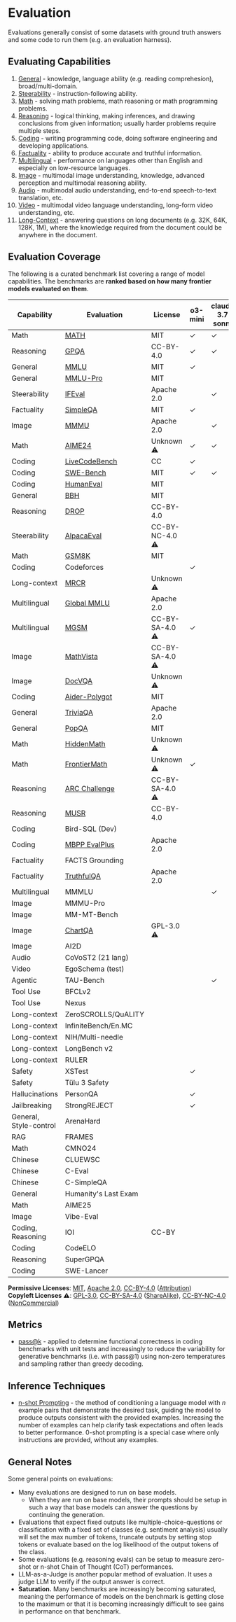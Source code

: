 # Evaluation

Evaluations generally consist of some datasets with ground truth answers and some code to run them (e.g. an evaluation harness).

## Evaluating Capabilities

1. [General](general/) - knowledge, language ability (e.g. reading comprehesion), broad/multi-domain.
2. [Steerability](steerability/) - instruction-following ability.
3. [Math](math/) - solving math problems, math reasoning or math programming problems.
4. [Reasoning](reasoning/) - logical thinking, making inferences, and drawing conclusions from given information; usually harder problems require multiple steps.
5. [Coding](coding/) - writing programming code, doing software engineering and developing applications.
6. [Factuality](factuality/) - ability to produce accurate and truthful information.
7. [Multilingual](multilingual/) - performance on languages other than English and especially on low-resource languages.
8. [Image](image/) - multimodal image understanding, knowledge, advanced perception and multimodal reasoning ability.
9. [Audio](audio/) - multimodal audio understanding, end-to-end speech-to-text translation, etc.
10. [Video](video/) - multimodal video language understanding, long-form video understanding, etc.
11. [Long-Context](long-context/) - answering questions on long documents (e.g. 32K, 64K, 128K, 1M), where the knowledge required from the document could be anywhere in the document.

## Evaluation Coverage

The following is a curated benchmark list covering a range of model capabilities. The benchmarks are **ranked based on how many frontier models evaluated on them**.

| Capability              | Evaluation                                  | License         | o3-mini | claude-3.7-sonnet | gemini-2.5 | gemini-2.0 | llama-3.3 | grok-2 | mistral-small-3.1 | olmo-2 | openllm-leaderboard | deepseek-r1 |
|-------------------------|---------------------------------------------|-----------------|---------|-------------------|------------|------------|-----------|--------|-------------------|--------|---------------------|-------------|
| Math                    | [MATH](math/math.md)                        | MIT             | ✓       | ✓                 |            | ✓          | ✓         | ✓      | ✓                 | ✓      | ✓                   | ✓           |
| Reasoning               | [GPQA](reasoning/gpqa.md)                   | CC-BY-4.0       | ✓       | ✓                 | ✓          | ✓          | ✓         | ✓      | ✓                 |        | ✓                   | ✓           |
| General                 | [MMLU](general/mmlu.md)                     | MIT             | ✓       |                   |            |            | ✓         | ✓      | ✓                 | ✓      |                     | ✓           |
| General                 | [MMLU-Pro](general/mmlu.md)                 | MIT             |         |                   |            | ✓          | ✓         | ✓      | ✓                 |        | ✓                   | ✓           |
| Steerability            | [IFEval](steerability/ifeval.md)            | Apache 2.0      |         | ✓                 |            |            | ✓         |        |                   | ✓      | ✓                   | ✓           |
| Factuality              | [SimpleQA](factuality/simpleqa.md)          | MIT             | ✓       |                   | ✓          | ✓          |           |        | ✓                 |        |                     | ✓           |
| Image                   | [MMMU](image/mmmu.md)                       | Apache 2.0      |         | ✓                 | ✓          | ✓          |           | ✓      | ✓                 |        |                     |             |
| Math                    | [AIME24](math/aime.md)                      | Unknown ⚠️      | ✓       | ✓                 | ✓          |            |           |        |                   |        |                     | ✓           |
| Coding                  | [LiveCodeBench](coding/livecodebench.md)    | CC              | ✓       |                   | ✓          | ✓          |           |        |                   |        |                     | ✓           |
| Coding                  | [SWE-Bench](coding/swe_bench.md)                          | MIT                 | ✓       | ✓                 | ✓          |            |           |        |                   |        |                     | ✓           |
| Coding                  | [HumanEval](coding/humaneval.md)            | MIT             |         |                   |            |            | ✓         | ✓      | ✓                 |        |                     |             |
| General                 | [BBH](general/bbh.md)                       | MIT             |         |                   |            |            |           |        |                   | ✓      | ✓                   |             |
| Reasoning               | [DROP](reasoning/drop.md)                   | CC-BY-4.0       |         |                   |            |            |           |        |                   | ✓      |                     | ✓           |
| Steerability            | [AlpacaEval](steerability/alpacaeval.md)    | CC-BY-NC-4.0 ⚠️ |         |                   |            |            |           |        |                   | ✓      |                     | ✓           |
| Math                    | [GSM8K](math/gsm8k.md)                      | MIT             |         |                   |            |            | ✓         |        |                   | ✓      |                     |             |
| Coding                  | Codeforces                                  |                 | ✓       |                   |            |            |           |        |                   |        |                     | ✓           |
| Long-context            | [MRCR](long-context/mrcr.md)                                        | Unknown ⚠️                |         |                   | ✓          | ✓          |           |        |                   |        |                     |             |
| Multilingual            | [Global MMLU](multilingual/global_mmlu.md)  | Apache 2.0      |         |                   | ✓          | ✓          |           |        |                   |        |                     |             |
| Multilingual            | [MGSM](multilingual/mgsm.md)                | CC-BY-SA-4.0 ⚠️ | ✓       |                   |            |            | ✓         |        |                   |        |                     |             |
| Image                   | [MathVista](image/mathvista.md)                                   | CC-BY-SA-4.0 ⚠️                |         |                   |            |            |           | ✓      | ✓                 |        |                     |             |
| Image                   | [DocVQA](image/docvqa.md)                                      | Unknown ⚠️                |         |                   |            |            |           | ✓      | ✓                 |        |                     |             |
| Coding                  | [Aider-Polygot](coding/aider_polygot.md)                               | MIT                 |         |                   | ✓          |            |           |        |                   |        |                     | ✓           |
| General                 | [TriviaQA](general/triviaqa.md)             | Apache 2.0      |         |                   |            |            |           |        | ✓                 |        |                     |             |
| General                 | [PopQA](general/popqa.md)                                       | MIT                |         |                   |            |            |           |        |                   | ✓      |                     |             |
| Math                    | [HiddenMath](math/hiddenmath.md)                                  | Unknown ⚠️      |         |                   |            | ✓          |           |        |                   |        |                     |             |
| Math                    | [FrontierMath](math/frontiermath.md)                                | Unknown ⚠️                | ✓       |                   |            |            |           |        |                   |        |                     |             |
| Reasoning               | [ARC Challenge](reasoning/arc.md)           | CC-BY-SA-4.0 ⚠️ |         |                   |            |            | ✓         |        |                   |        |                     |             |
| Reasoning | [MUSR](reasoning/musr.md)                                        | CC-BY-4.0                |         |                   |            |            |           |        |                   |        | ✓                   |             |
| Coding                  | Bird-SQL (Dev)                              |                 |         |                   |            | ✓          |           |        |                   |        |                     |             |
| Coding                  | [MBPP EvalPlus](coding/mbpp.md)             | Apache 2.0      |         |                   |            |            | ✓         |        |                   |        |                     |             |
| Factuality              | FACTS Grounding                             |                 |         |                   |            | ✓          |           |        |                   |        |                     |             |
| Factuality              | [TruthfulQA](factuality/truthfulqa.md)      | Apache 2.0      |         |                   |            |            |           |        |                   | ✓      |                     |             |
| Multilingual            | MMMLU                                       |                 |         | ✓                 |            |            |           |        |                   |        |                     |             |
| Image                   | MMMU-Pro                                    |                 |         |                   |            |            |           |        | ✓                 |        |                     |             |
| Image                   | MM-MT-Bench                                 |                 |         |                   |            |            |           |        | ✓                 |        |                     |             |
| Image                   | [ChartQA](image/chartqa.md)                 | GPL-3.0 ⚠️      |         |                   |            |            |           |        | ✓                 |        |                     |             |
| Image                   | AI2D                                        |                 |         |                   |            |            |           |        | ✓                 |        |                     |             |
| Audio                   | CoVoST2 (21 lang)                           |                 |         |                   |            | ✓          |           |        |                   |        |                     |             |
| Video                   | EgoSchema (test)                            |                 |         |                   |            | ✓          |           |        |                   |        |                     |             |
| Agentic                 | TAU-Bench                                   |                 |         | ✓                 |            |            |           |        |                   |        |                     |             |
| Tool Use                | BFCLv2                                      |                 |         |                   |            |            | ✓         |        |                   |        |                     |             |
| Tool Use                | Nexus                                       |                 |         |                   |            |            | ✓         |        |                   |        |                     |             |
| Long-context            | ZeroSCROLLS/QuALITY                         |                 |         |                   |            |            | ✓         |        |                   |        |                     |             |
| Long-context            | InfiniteBench/En.MC                         |                 |         |                   |            |            | ✓         |        |                   |        |                     |             |
| Long-context            | NIH/Multi-needle                            |                 |         |                   |            |            | ✓         |        |                   |        |                     |             |
| Long-context            | LongBench v2                                |                 |         |                   |            |            |           |        | ✓                 |        |                     |             |
| Long-context            | RULER                                       |                 |         |                   |            |            |           |        | ✓                 |        |                     |             |
| Safety                  | XSTest                                      |                 | ✓       |                   |            |            |           |        |                   |        |                     |             |
| Safety                  | Tülu 3 Safety                               |                 |         |                   |            |            |           |        |                   | ✓      |                     |             |
| Hallucinations          | PersonQA                                    |                 | ✓       |                   |            |            |           |        |                   |        |                     |             |
| Jailbreaking            | StrongREJECT                                |                 | ✓       |                   |            |            |           |        |                   |        |                     |             |
| General, Style-control  | ArenaHard                                   |                 |         |                   |            |            |           |        |                   |        |                     | ✓           |
| RAG                     | FRAMES                                      |                 |         |                   |            |            |           |        |                   |        |                     | ✓           |
| Math                    | CMNO24                                      |                 |         |                   |            |            |           |        |                   |        |                     | ✓           |
| Chinese                 | CLUEWSC                                     |                 |         |                   |            |            |           |        |                   |        |                     | ✓           |
| Chinese                 | C-Eval                                      |                 |         |                   |            |            |           |        |                   |        |                     | ✓           |
| Chinese                 | C-SimpleQA                                  |                 |         |                   |            |            |           |        |                   |        |                     | ✓           |
| General                 | Humanity's Last Exam                        |                 |         |                   | ✓          |            |           |        |                   |        |                     |             |
| Math                    | AIME25                                      |                 |         |                   | ✓          |            |           |        |                   |        |                     |             |
| Image                   | Vibe-Eval                                   |                 |         |                   | ✓          |            |           |        |                   |        |                     |             |
| Coding, Reasoning       | IOI                                         | CC-BY           |         |                   |            |            |           |        |                   |        |                     |             |
| Coding                  | CodeELO                                     |                 |         |                   |            |            |           |        |                   |        |                     |             |
| Reasoning               | SuperGPQA                                   |                 |         |                   |            |            |           |        |                   |        |                     |             |
| Coding                  | SWE-Lancer                                  |                 |         |                   |            |            |           |        |                   |        |                     |             |

**Permissive Licenses**: [MIT](https://choosealicense.com/licenses/mit/), [Apache 2.0](https://choosealicense.com/licenses/apache-2.0/), [CC-BY-4.0](https://creativecommons.org/licenses/by/4.0/) ([Attribution](https://creativecommons.org/licenses/by/4.0/#ref-appropriate-credit))
<br>
**Copyleft Licenses** ⚠️: [GPL-3.0](https://choosealicense.com/licenses/gpl-3.0/), [CC-BY-SA-4.0](https://creativecommons.org/licenses/by-sa/4.0/) ([ShareAlike](https://creativecommons.org/licenses/by-sa/4.0/#src-same-license)), [CC-BY-NC-4.0](https://creativecommons.org/licenses/by-nc/4.0/deed.en) ([NonCommercial](https://creativecommons.org/licenses/by-nc/4.0/deed.en#src-commercial-purposes))

## Metrics

- [pass@k](metrics/pass@k.md) - applied to determine functional correctness in coding benchmarks with unit tests and increasingly to reduce the variability for generative benchmarks (i.e. with pass@1) using non-zero temperatures and sampling rather than greedy decoding.

## Inference Techniques

- [n-shot Prompting](../inference/techniques/nshot.md) - the method of conditioning a language model with *n* example pairs that demonstrate the desired task, guiding the model to produce outputs consistent with the provided examples. Increasing the number of examples can help clarify task expectations and often leads to better performance. 0-shot prompting is a special case where only instructions are provided, without any examples.

## General Notes

Some general points on evaluations:
- Many evaluations are designed to run on base models. 
    - When they are run on base models, their prompts should be setup in such a way that base models can answer the questions by continuing the generation.
- Evaluations that expect fixed outputs like multiple-choice-questions or classification with a fixed set of classes (e.g. sentiment analysis) usually will set the max number of tokens, truncate outputs by setting stop tokens or evaluate based on the log likelihood of the output tokens of the class.
- Some evaluations (e.g. reasoning evals) can be setup to measure zero-shot or n-shot Chain of Thought (CoT) performances.
- LLM-as-a-Judge is another popular method of evaluation. It uses a judge LLM to verify if the output answer is correct.
- **Saturation.** Many benchmarks are increasingly becoming saturated, meaning the performance of models on the benchmark is getting close to the maximum or that it is becoming increasingly difficult to see gains in performance on that benchmark.